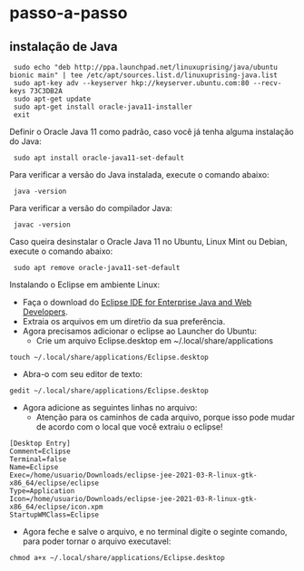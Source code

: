# passo-a-passo

## instalação de Java

```
 sudo echo "deb http://ppa.launchpad.net/linuxuprising/java/ubuntu bionic main" | tee /etc/apt/sources.list.d/linuxuprising-java.list
 sudo apt-key adv --keyserver hkp://keyserver.ubuntu.com:80 --recv-keys 73C3DB2A
 sudo apt-get update
 sudo apt-get install oracle-java11-installer
 exit
```

Definir o Oracle Java 11 como padrão, caso você já tenha alguma instalação do Java:

```
 sudo apt install oracle-java11-set-default
```

Para verificar a versão do Java instalada, execute o comando abaixo:
```
 java -version
```

Para verificar a versão do compilador Java:
```
 javac -version
```
Caso queira desinstalar o Oracle Java 11 no Ubuntu, Linux Mint ou Debian, execute o comando abaixo:

```
 sudo apt remove oracle-java11-set-default
```

Instalando o Eclipse em ambiente Linux:
 - Faça o download do [Eclipse IDE for Enterprise Java and Web Developers](https://www.eclipse.org/downloads/packages/release/2021-03/r/eclipse-ide-enterprise-java-and-web-developers).
 - Extraia os arquivos em um diretŕio da sua preferência.
 - Agora precisamos adicionar o eclipse ao Launcher do Ubuntu:
     - Crie um arquivo Eclipse.desktop em ~/.local/share/applications
```
touch ~/.local/share/applications/Eclipse.desktop
```
 - Abra-o com seu editor de texto:
```
gedit ~/.local/share/applications/Eclipse.desktop
```
 - Agora adicione as seguintes linhas no arquivo:
     - Atenção para os caminhos de cada arquivo, porque isso pode mudar de acordo com o local que você extraiu o eclipse!
```
[Desktop Entry]
Comment=Eclipse
Terminal=false
Name=Eclipse
Exec=/home/usuario/Downloads/eclipse-jee-2021-03-R-linux-gtk-x86_64/eclipse/eclipse
Type=Application
Icon=/home/usuario/Downloads/eclipse-jee-2021-03-R-linux-gtk-x86_64/eclipse/icon.xpm
StartupWMClass=Eclipse
```

 - Agora feche e salve o arquivo, e no terminal digite o seginte comando, para poder tornar o arquivo executavel:
```
chmod a+x ~/.local/share/applications/Eclipse.desktop
```
